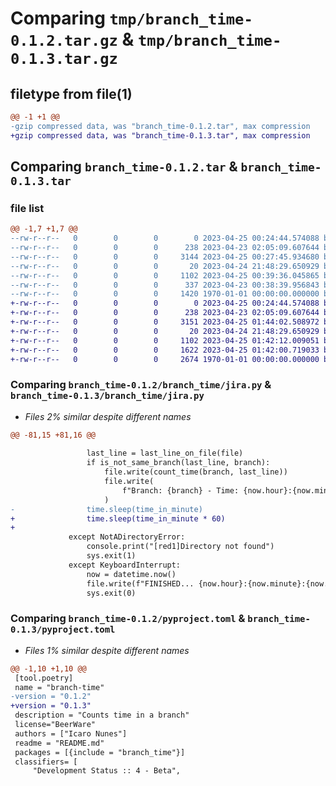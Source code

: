 # Comparing `tmp/branch_time-0.1.2.tar.gz` & `tmp/branch_time-0.1.3.tar.gz`

## filetype from file(1)

```diff
@@ -1 +1 @@
-gzip compressed data, was "branch_time-0.1.2.tar", max compression
+gzip compressed data, was "branch_time-0.1.3.tar", max compression
```

## Comparing `branch_time-0.1.2.tar` & `branch_time-0.1.3.tar`

### file list

```diff
@@ -1,7 +1,7 @@
--rw-r--r--   0        0        0        0 2023-04-25 00:24:44.574088 branch_time-0.1.2/branch_time/__init__,py
--rw-r--r--   0        0        0      238 2023-04-23 02:05:09.607644 branch_time-0.1.2/branch_time/GitRepositoryError.py
--rw-r--r--   0        0        0     3144 2023-04-25 00:27:45.934680 branch_time-0.1.2/branch_time/jira.py
--rw-r--r--   0        0        0       20 2023-04-24 21:48:29.650929 branch_time-0.1.2/LICENSE
--rw-r--r--   0        0        0     1102 2023-04-25 00:39:36.045865 branch_time-0.1.2/pyproject.toml
--rw-r--r--   0        0        0      337 2023-04-23 00:38:39.956843 branch_time-0.1.2/README.md
--rw-r--r--   0        0        0     1420 1970-01-01 00:00:00.000000 branch_time-0.1.2/PKG-INFO
+-rw-r--r--   0        0        0        0 2023-04-25 00:24:44.574088 branch_time-0.1.3/branch_time/__init__,py
+-rw-r--r--   0        0        0      238 2023-04-23 02:05:09.607644 branch_time-0.1.3/branch_time/GitRepositoryError.py
+-rw-r--r--   0        0        0     3151 2023-04-25 01:44:02.508972 branch_time-0.1.3/branch_time/jira.py
+-rw-r--r--   0        0        0       20 2023-04-24 21:48:29.650929 branch_time-0.1.3/LICENSE
+-rw-r--r--   0        0        0     1102 2023-04-25 01:42:12.009051 branch_time-0.1.3/pyproject.toml
+-rw-r--r--   0        0        0     1622 2023-04-25 01:42:00.719033 branch_time-0.1.3/README.md
+-rw-r--r--   0        0        0     2674 1970-01-01 00:00:00.000000 branch_time-0.1.3/PKG-INFO
```

### Comparing `branch_time-0.1.2/branch_time/jira.py` & `branch_time-0.1.3/branch_time/jira.py`

 * *Files 2% similar despite different names*

```diff
@@ -81,15 +81,16 @@
 
                 last_line = last_line_on_file(file)
                 if is_not_same_branch(last_line, branch):
                     file.write(count_time(branch, last_line))
                     file.write(
                         f"Branch: {branch} - Time: {now.hour}:{now.minute}:{now.second}\n"
                     )
-                time.sleep(time_in_minute)
+                time.sleep(time_in_minute * 60)
+
             except NotADirectoryError:
                 console.print("[red1]Directory not found")
                 sys.exit(1)
             except KeyboardInterrupt:
                 now = datetime.now()
                 file.write(f"FINISHED... {now.hour}:{now.minute}:{now.second}\n")
                 sys.exit(0)
```

### Comparing `branch_time-0.1.2/pyproject.toml` & `branch_time-0.1.3/pyproject.toml`

 * *Files 1% similar despite different names*

```diff
@@ -1,10 +1,10 @@
 [tool.poetry]
 name = "branch-time"
-version = "0.1.2"
+version = "0.1.3"
 description = "Counts time in a branch"
 license="BeerWare"
 authors = ["Icaro Nunes"]
 readme = "README.md"
 packages = [{include = "branch_time"}]
 classifiers= [
     "Development Status :: 4 - Beta",
```

